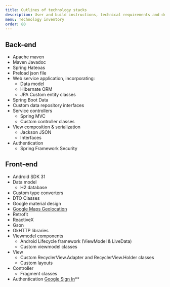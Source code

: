```yaml
---
title: Outlines of technology stacks
description: User and build instructions, technical requirements and dependencies.
menu: Technology inventory
order: 80
---
```


## Back-end

- Apache maven 
- Maven Javadoc
- Spring Hateoas
- Preload json file
- Web service application, incorporating:
   - Data model
   - Hibernate ORM
   - JPA
Custom entity classes
- Spring Boot Data
- Custom data repository interfaces
- Service controllers
  - Spring MVC
  - Custom controller classes
- View composition & serialization
  - Jackson JSON
  - Interfaces
- Authentication
  - Spring Framework Security
  
## Front-end

- Android SDK 31
- Data model
  - H2 database
- Custom type converters
- DTO Classes
- Google material design
- [Google Maps Geolocation](https://developers.google.com/maps/documentation/geolocation/overview)
- Retrofit
- ReactiveX
- Gson
- OkHTTP libraries
- Viewmodel components
   - Android Lifecycle framework (ViewModel & LiveData)
   - Custom viewmodel classes
- View
   - Custom RecyclerView.Adapter and RecyclerView.Holder classes
   - Custom layouts
- Controller
  - Fragment classes
- Authentication
[Google Sign In](https://developers.google.com/identity/sign-in/android/start-integrating)**
